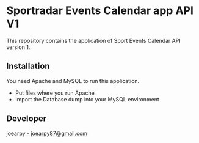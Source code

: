 # Sportradar Events Calendar app API V1

This repository contains the application of Sport Events Calendar API version 1.

## Installation

  You need Apache and MySQL to run this application.
 - Put files where you run Apache
 - Import the Database dump into your MySQL environment

## Developer

   joearpy - joearpy87@gmail.com